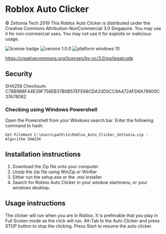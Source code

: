 # Roblox Auto Clicker
© Zettonia Tech 2019
This Roblox Auto Clicker is distributed under the Creative Commons Attribution-NonCommercial 3.0 Singapore.
You may use it for non-commercial uses.
You may not use it for exploits or malicious usage.

<img src="https://img.shields.io/badge/License-Attribution--NonCommercial%203.0%20Singapore-brightgreen" alt="license badge"> <img src="https://img.shields.io/badge/version-1.0.0-green" alt="version 1.0.0"> <img src="https://img.shields.io/badge/platform-windows10-blue" alt="platform windows 10">

https://creativecommons.org/licenses/by-nc/3.0/sg/legalcode

## Security
SHA256 Checksum: C78B9B8F44E39F756EB37B0B57EFE68CDA33D5CC9A472AFD6A78600C37A78082
### Checking using Windows Powershell
Open the Powershell from your Windows search bar.
Enter the following command to hash:

```Get-FileHash C:\Users\path\to\Roblox_Auto_Clicker_Zettonia.zip -Algorithm SHA256```

## Installation instructions
1. Download the Zip file onto your computer.
2. Unzip the zip file using WinZip or WinRar
3. Either run the setup.exe or the .msi installer
4. Search for Roblox Auto Clicker in your window startmenu, or your windows desktop.

## Usage instructions
The clicker will run when you are in Roblox. It is preferable that you play in Full Screen mode as the click will run.
Alt-Tab to the Auto Clicker and press STOP button to stop the clicking.
Press Start to resume the auto clicker.
